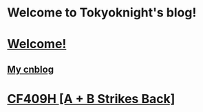# Welcome to Tokyoknight's blog!

# [Welcome!](https://seashellbaylor.github.io/Welcome/)

## [My cnblog](https://www.cnblogs.com/SeashellBaylor/)

# [CF409H [A + B Strikes Back]](https://seashellbaylor.github.io/ProblemCF409H/)
